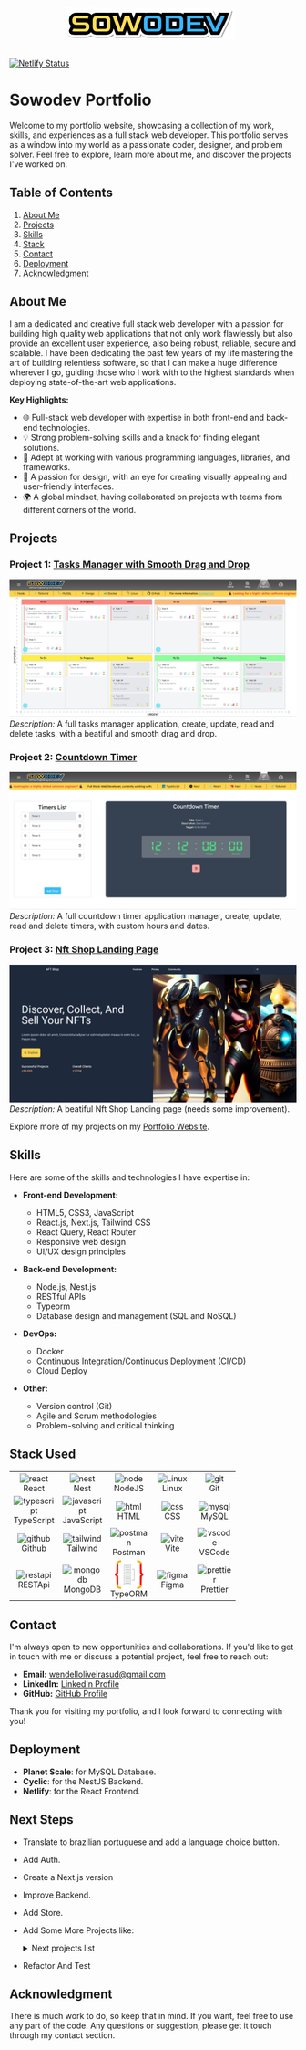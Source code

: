 <div align="center">
    <img  src="public/imgs/sowodev-logo.png" width="300px" style="padding-right:10px;" />
</div>

<br />

[![Netlify Status](https://api.netlify.com/api/v1/badges/e32d80e8-98db-41b6-abc9-29df0a054289/deploy-status)](https://app.netlify.com/sites/wendelloliveira/deploys)

# Sowodev Portfolio

Welcome to my portfolio website, showcasing a collection of my work, skills, and experiences as a full stack web developer. This portfolio serves as a window into my world as a passionate coder, designer, and problem solver. Feel free to explore, learn more about me, and discover the projects I've worked on.

## Table of Contents

1. [About Me](#about-me)
2. [Projects](#projects)
3. [Skills](#skills)
4. [Stack](#stack-used)
5. [Contact](#contact)
6. [Deployment](#deployment)
7. [Acknowledgment](#acknowledgment)

## About Me

I am a dedicated and creative full stack web developer with a passion for building high quality web applications that not only work flawlessly but also provide an excellent user experience, also being robust, reliable, secure and scalable. I have been dedicating the past few years of my life mastering the art of building relentless software, so that I can make a huge difference wherever I go, guiding those who I work with to the highest standards when deploying state-of-the-art web applications.

**Key Highlights:**

- 🌐 Full-stack web developer with expertise in both front-end and back-end technologies.
- 💡 Strong problem-solving skills and a knack for finding elegant solutions.
- 🚀 Adept at working with various programming languages, libraries, and frameworks.
- 🎨 A passion for design, with an eye for creating visually appealing and user-friendly interfaces.
- 🌍 A global mindset, having collaborated on projects with teams from different corners of the world.

## Projects

### Project 1: [Tasks Manager with Smooth Drag and Drop](https://www.sowodev.com/projects/tasks-manager)

![Tasks Manager](public/imgs/readme/tasks-management-imple.webp)
<br>
_Description:_ A full tasks manager application, create, update, read and delete tasks, with a beatiful and smooth drag and drop.

### Project 2: [Countdown Timer](https://www.sowodev.com/projects/countdown-timer)

![Countdown Timer](public/imgs/readme/countdown-timer-imple.webp)
_Description:_ A full countdown timer application manager, create, update, read and delete timers, with custom hours and dates.

### Project 3: [Nft Shop Landing Page](https://nftshop-wendelloliveira.netlify.app/)

![Nft Shop Landing Page](public/imgs/readme/nft-shop-landing-page.webp)
_Description:_ A beatiful Nft Shop Landing page (needs some improvement).

Explore more of my projects on my [Portfolio Website](https://www.sowodev.com/).

## Skills

Here are some of the skills and technologies I have expertise in:

- **Front-end Development:**

  - HTML5, CSS3, JavaScript
  - React.js, Next.js, Tailwind CSS
  - React Query, React Router
  - Responsive web design
  - UI/UX design principles

- **Back-end Development:**

  - Node.js, Nest.js
  - RESTful APIs
  - Typeorm
  - Database design and management (SQL and NoSQL)

- **DevOps:**

  - Docker
  - Continuous Integration/Continuous Deployment (CI/CD)
  - Cloud Deploy

- **Other:**
  - Version control (Git)
  - Agile and Scrum methodologies
  - Problem-solving and critical thinking

## Stack Used

<div align="left">
   <table>
      <tr>
          <td width="60">
               <div align="center"><img align="center" alt="react" width="50" height="50" src="https://techstack-generator.vercel.app/react-icon.svg" />React</div>
          </td>
          <td width="60">
               <div align="center"><img align="center" alt="nest" width="50" height="50" src="https://cdn.jsdelivr.net/gh/devicons/devicon/icons/nestjs/nestjs-plain.svg" />Nest</div>
          </td>
          <td width="60">
               <div align="center"><img align="center" alt="node" width="50" height="50" src="https://cdn.jsdelivr.net/gh/devicons/devicon/icons/nodejs/nodejs-original.svg" />NodeJS</div>
          </td>
          <td width="60">
               <div align="center"><img align="center" alt="Linux" width="50" height="50" src="https://cdn.jsdelivr.net/gh/devicons/devicon/icons/linux/linux-original.svg" />Linux</div>
          </td>
          <td width="60">
               <div align="center"><img align="center" alt="git" width="50" height="50" src="https://cdn.jsdelivr.net/gh/devicons/devicon/icons/git/git-original.svg" /><br>Git</div>
          </td>
      </tr>
      <tr>
          <td width="60">
               <div align="center"><img align="center" alt="typescript" width="50" height="50" src="https://cdn.jsdelivr.net/gh/devicons/devicon/icons/typescript/typescript-plain.svg" />TypeScript</div>
          </td>      
          <td width="60">
               <div align="center"><img align="center" alt="javascript" width="50" height="50" src="https://cdn.jsdelivr.net/gh/devicons/devicon/icons/javascript/javascript-plain.svg" />JavaScript</div>
          </td>
          <td width="60">
               <div align="center"><img align="center" alt="html" width="50" height="50" src="https://cdn.jsdelivr.net/gh/devicons/devicon/icons/html5/html5-plain.svg" />HTML</div>
          </td>
          <td width="60">
               <div align="center"><img align="center" alt="css" width="50" height="50" src="https://cdn.jsdelivr.net/gh/devicons/devicon/icons/css3/css3-plain.svg" />CSS</div>
          </td>
          <td width="60">
               <div align="center"><img align="center" alt="mysql" width="50" height="50" src="https://techstack-generator.vercel.app/mysql-icon.svg" />MySQL</div>
          </td>                                
      </tr>   
      <tr>
          <td width="60">
               <div align="center"><img align="center" alt="github" width="50" height="50" src="https://techstack-generator.vercel.app/github-icon.svg" />Github</div>
          </td>
                    <td width="60">
               <div align="center"><img align="center" alt="tailwind" width="50" height="50" src="https://skillicons.dev/icons?i=tailwind" />Tailwind</div>
          </td>
          <td width="60">
               <div align="center"><img align="center" alt="postman" width="50" height="50" src="https://skillicons.dev/icons?i=postman" />Postman</div>
          </td> 
          <td width="60">
               <div align="center"><img align="center" alt="vite" width="50" height="50" src="https://skillicons.dev/icons?i=vite" />Vite</div>
          </td> 
          <td width="60">
               <div align="center"><img align="center" alt="vscode" width="50" height="50" src="https://cdn.jsdelivr.net/gh/devicons/devicon/icons/vscode/vscode-original.svg" />VSCode</div>
          </td>                  
      </tr>
      <tr>
          <td width="60">
               <div align="center"><img align="center" alt="restapi" width="50" height="50" src="https://techstack-generator.vercel.app/restapi-icon.svg" />RESTApi</div>
          </td>                 
          <td width="60">
               <div align="center"><img align="center" alt="mongodb" width="50" height="50" src="https://skillicons.dev/icons?i=mongo" />MongoDB</div>
          </td>
          <td width="60">
               <div align="center"><img align="center" alt="typeorm" width="50" height="50" src="public/imgs/readme/typeorm.svg" />TypeORM</div>
          </td>                      
          <td width="60">
               <div align="center"><img align="center" alt="figma" width="50" height="50" src="https://cdn.jsdelivr.net/gh/devicons/devicon/icons/figma/figma-original.svg" />Figma</div>
          </td>
          <td width="60">
               <div align="center"><img align="center" alt="prettier" width="50" height="50" src="https://techstack-generator.vercel.app/prettier-icon.svg" />Prettier</div>
          </td>     
      </tr>      
   </table>
</div>

## Contact

I'm always open to new opportunities and collaborations. If you'd like to get in touch with me or discuss a potential project, feel free to reach out:

- **Email:** [wendelloliveirasud@gmail.com](mailto:wendelloliveirasud@gmail.com)
- **LinkedIn:** [LinkedIn Profile](https://www.linkedin.com/in/wendelloliveiradasilva/)
- **GitHub:** [GitHub Profile](https://github.com/sowodev)

Thank you for visiting my portfolio, and I look forward to connecting with you!

## Deployment

- **Planet Scale**: for MySQL Database.
- **Cyclic**: for the NestJS Backend.
- **Netlify**: for the React Frontend.

## Next Steps

- Translate to brazilian portuguese and add a language choice button.
- Add Auth.
- Create a Next.js version
- Improve Backend.
- Add Store.
- Add Some More Projects like:
   <details>
   <summary>Next projects list</summary>
     
     - [ ] Car Shop.
     - [ ] An AI SaaS.
     - [ ] Real time chat with WebSockets.
     - [ ] A game accesories finder.
   </details>
- Refactor And Test

## Acknowledgment

There is much work to do, so keep that in mind. If you want, feel free to use any part of the code. Any questions or suggestion, please get it touch through my contact section.

